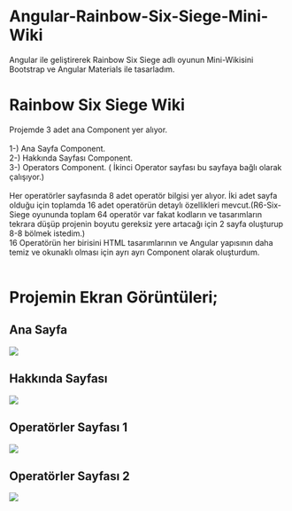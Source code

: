 # Angular-Rainbow-Six-Siege-Mini-Wiki
Angular ile geliştirerek Rainbow Six Siege adlı oyunun Mini-Wikisini Bootstrap ve Angular Materials ile tasarladım.
# Rainbow Six Siege Wiki
Projemde 3 adet ana Component yer alıyor.<br/><br/>
1-) Ana Sayfa Component.<br/>
2-) Hakkında Sayfası Component.<br/>
3-) Operators Component. ( İkinci Operator sayfası bu sayfaya bağlı olarak çalışıyor.)<br/><br/>
Her operatörler sayfasında 8 adet operatör bilgisi yer alıyor. İki adet sayfa olduğu için toplamda 16 adet operatörün detaylı özellikleri mevcut.(R6-Six-Siege oyununda toplam 64 operatör var fakat kodların ve tasarımların tekrara düşüp projenin boyutu gereksiz yere artacağı için 2 sayfa oluşturup 8-8 bölmek istedim.)<br/>
16 Operatörün her birisini HTML tasarımlarının ve Angular yapısının daha temiz ve okunaklı olması için ayrı ayrı Component olarak oluşturdum.<br/><br/>
# Projemin Ekran Görüntüleri;
## Ana Sayfa
<img src="https://github.com/ibrahimethemkot/Angular-Rainbow-Six-Siege-Mini-Wiki/blob/main/Home_R6_Wiki.png"><br/>
## Hakkında Sayfası
<img src="https://github.com/ibrahimethemkot/Angular-Rainbow-Six-Siege-Mini-Wiki/blob/main/About_R6_Wiki.png"><br/>
## Operatörler Sayfası 1
<img src="https://github.com/ibrahimethemkot/Angular-Rainbow-Six-Siege-Mini-Wiki/blob/main/Operators_R6_Wiki.png"><br/>
## Operatörler Sayfası 2
<img src="https://github.com/ibrahimethemkot/Angular-Rainbow-Six-Siege-Mini-Wiki/blob/main/Operators2_R6_Wiki.png"><br/>
